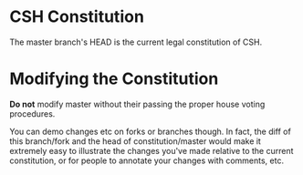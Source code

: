 # CSH Constitution
The master branch's HEAD is the current legal constitution of CSH.

# Modifying the Constitution
**Do not** modify master without their passing the proper house voting procedures.

You can demo changes etc on forks or branches though. In fact, the diff of this branch/fork and the head of constitution/master would make it extremely easy to illustrate the changes you've made relative to the current constitution, or for people to annotate your changes with comments, etc.

